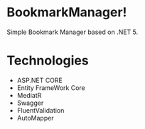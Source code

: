 # BookmarkManager!

Simple Bookmark Manager based on .NET 5.


#   Technologies

 - ASP.NET CORE
 - Entity FrameWork Core
 - MediatR
 - Swagger
 - FluentValidation
 - AutoMapper

